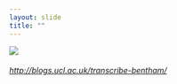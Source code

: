 ```yaml
---
layout: slide
title: ""
---
```



<section>
<a class="stretch" href="http://blogs.ucl.ac.uk/transcribe-bentham/"><img class="rotate-left" src="{{ site.baseurl }}/assets/images/bentham.png"></a>
<h6 class="rotate-left"><a class="external" href="http://blogs.ucl.ac.uk/transcribe-bentham/">http://blogs.ucl.ac.uk/transcribe-bentham/</a></h6>
</section>